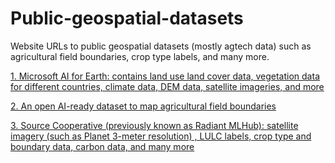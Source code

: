 # Public-geospatial-datasets
Website URLs to public geospatial datasets (mostly agtech data) such as agricultural field boundaries, crop type labels, and many more.

[1. Microsoft AI for Earth: contains land use land cover data, vegetation data for different countries, climate data, DEM data, satellite imageries, and more](https://planetarycomputer.microsoft.com/catalog#Demographics)

[2. An open AI-ready dataset to map agricultural field boundaries](https://jeodpp.jrc.ec.europa.eu/ftp/jrc-opendata/DRLL/AI4BOUNDARIES/)

[3. Source Cooperative (previously known as Radiant MLHub): satellite imagery (such as Planet 3-meter resolution) , LULC labels, crop type and boundary data, carbon data, and many more](https://beta.source.coop/)

